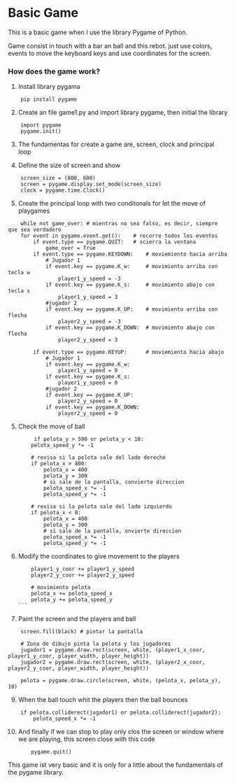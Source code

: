# Basic Game

This is a basic game when I use the library Pygame of Python. 

Game consist in touch with a bar an ball and this rebot. just use colors, events to move the keyboard keys and use coordinates for the screen. 

### How does the game work?
1. Install library pygama
```
    pip install pygame
```
2. Create an file game1.py and import library pygame, then initial the library
```
    import pygame
    pygame.init()
```
3. The fundamentas for create a game are, screen, clock and principal loop

4. Define the size of screen and show
```
    screen_size = (800, 600) 
    screen = pygame.display.set_mode(screen_size)
    clock = pygame.time.Clock()
```

5. Create the principal loop with two conditonals for let the move of playgames
```
    while not game_over: # mientras no sea falso, es decir, siempre que sea verdadero
    for event in pygame.event.get():    # recorre todos los eventos
        if event.type == pygame.QUIT:   # scierra la ventana
            game_over = True
        if event.type == pygame.KEYDOWN:    # moviemiento hacia arriba
            # Jugador 1
            if event.key == pygame.K_w:     # movimiento arriba con tecla w 
                player1_y_speed = -3
            if event.key == pygame.K_s:     # movimiento abajo con tecla s
                player1_y_speed = 3
            #jugador 2
            if event.key == pygame.K_UP:    # movimiento arriba con flecha
                player2_y_speed = -3    
            if event.key == pygame.K_DOWN:  # movimiento abajo con flecha
                player2_y_speed = 3
        
        if event.type == pygame.KEYUP:      # moviemiento hacia abajo
            # Jugador 1
            if event.key == pygame.K_w:
                player1_y_speed = 0
            if event.key == pygame.K_s:
                player1_y_speed = 0
            #jugador 2
            if event.key == pygame.K_UP:
                player2_y_speed = 0
            if event.key == pygame.K_DOWN:
                player2_y_speed = 0
```


5. Check the move of ball 
    ```
         if pelota_y > 590 or pelota_y < 10:
        pelota_speed_y *= -1

        # revisa si la pelota sale del lado derecho
        if pelota_x > 800:
            pelota_x = 400
            pelota_y = 300
            # si sale de la pantalla, convierte direccion
            pelota_speed_x *= -1
            pelota_speed_y *= -1
        
        # revisa si la pelota sale del lado izquierdo
        if pelota_x < 0:
            pelota_x = 400
            pelota_y = 300
            # si sale de la pantalla, onvierte direccion
            pelota_speed_x *= -1
            pelota_speed_y *= -1
    ```


7. Modify the coordinates to give movement to the players
    ````
        player1_y_coor += player1_y_speed
        player2_y_coor += player2_y_speed

        # movimiento pelota
        pelota_x += pelota_speed_x
        pelota_y += pelota_speed_y
    ```

8. Paint the screen and the players and ball

```
    screen.fill(black) # pintar la pantalla

    # Zona de dibujo pinta la pelota y los jugadores
    jugador1 = pygame.draw.rect(screen, white, (player1_x_coor, player1_y_coor, player_width, player_height))
    jugador2 = pygame.draw.rect(screen, white, (player2_x_coor, player2_y_coor, player_width, player_height))
    
    pelota = pygame.draw.circle(screen, white, (pelota_x, pelota_y), 10)
```

9. When the ball touch whit the players then the ball bounces

```
    if pelota.colliderect(jugador1) or pelota.colliderect(jugador2):
        pelota_speed_x *= -1
```

10. And finally if we can stop to play only clos the screen or window where we are playing, this screen close with  this code
    ```
        pygame.quit()
    ```


This game ist very basic and it is only for a little about the fundamentals of the pygame library. 
